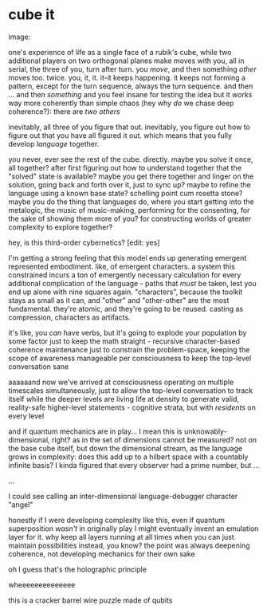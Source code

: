 # cube it

image:

one's experience of life as a single face of a rubik's cube, while two additional players on two orthogonal planes make moves with you, all in serial, the three of you, turn after turn. you _move_, and then something _other_ moves too. twice. you, it, it. it-it keeps happening. it keeps not forming a pattern, except for the turn sequence, always the turn sequence. and then ... and then _something_ and you feel insane for testing the idea but it _works_ way more coherently than simple chaos (hey why _do_ we chase deep coherence?): there are _two others_

inevitably, all three of you figure that out. inevitably, you figure out how to figure out that you have all figured it out. which means that you fully develop _language_ together.

you never, ever see the rest of the cube. directly. maybe you solve it once, all together? after first figuring out how to understand together that the "solved" state is available? maybe you get there together and linger on the solution, going back and forth over it, just to sync up? maybe to refine the language using a known base state? schelling point cum rosetta stone? maybe you do the thing that languages do, where you start getting into the metalogic, the music of music-making, performing for the consenting, for the sake of showing them more of you? for constructing worlds of greater complexity to explore together?

hey, is this third-order cybernetics? \[edit: yes]

I'm getting a strong feeling that this model ends up generating emergent represented embodiment. like, of emergent characters. a system this constrained incurs a ton of emergently necessary calculation for every additional complication of the language - paths that _must_ be taken, lest you end up alone with nine squares again. "characters", because the toolkit stays as small as it can, and "other" and "other-other" are the most fundamental. they're atomic, and they're going to be reused. casting as compression, characters as artifacts.

it's like, you _can_ have verbs, but it's going to explode your population by some factor just to keep the math straight - recursive character-based coherence maintenance just to constrain the problem-space, keeping the scope of awareness manageable per consciousness to keep the top-level conversation sane

aaaaaand now we've arrived at consciousness operating on multiple timescales simultaneously, just to allow the top-level conversation to track itself while the deeper levels are living life at density to generate valid, reality-safe higher-level statements - cognitive strata, but with _residents_ on every level

and if quantum mechanics are in play... I mean this is unknowably-dimensional, right? as in the set of dimensions cannot be measured? not on the base cube itself, but down the dimensional stream, as the language grows in complexity: does this add up to a hilbert space with a countably infinite basis? I kinda figured that every observer had a prime number, but ...

...

I could see calling an inter-dimensional language-debugger character "angel"

honestly if I were developing complexity like this, even if quantum superposition _wasn't_ in originally play I might eventually invent an emulation layer for it. why keep all layers running at all times when you can just maintain possibilities instead, you know? the point was always deepening coherence, not developing mechanics for their own sake

oh I guess that's the holographic principle

wheeeeeeeeeeeeee

this is a cracker barrel wire puzzle made of qubits
